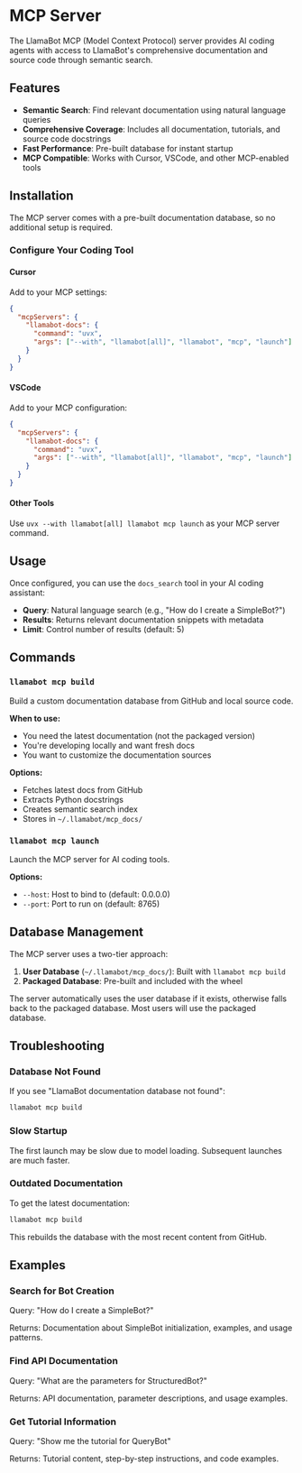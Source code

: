 # MCP Server

The LlamaBot MCP (Model Context Protocol) server provides AI coding agents with
access to LlamaBot's comprehensive documentation and source code through semantic
search.

## Features

- **Semantic Search**: Find relevant documentation using natural language
  queries
- **Comprehensive Coverage**: Includes all documentation, tutorials, and
  source code docstrings
- **Fast Performance**: Pre-built database for instant startup
- **MCP Compatible**: Works with Cursor, VSCode, and other MCP-enabled tools

## Installation

The MCP server comes with a pre-built documentation database, so no additional
setup is required.

### Configure Your Coding Tool

#### Cursor

Add to your MCP settings:

```json
{
  "mcpServers": {
    "llamabot-docs": {
      "command": "uvx",
      "args": ["--with", "llamabot[all]", "llamabot", "mcp", "launch"]
    }
  }
}
```

#### VSCode

Add to your MCP configuration:

```json
{
  "mcpServers": {
    "llamabot-docs": {
      "command": "uvx",
      "args": ["--with", "llamabot[all]", "llamabot", "mcp", "launch"]
    }
  }
}
```

#### Other Tools

Use `uvx --with llamabot[all] llamabot mcp launch` as your MCP server command.

## Usage

Once configured, you can use the `docs_search` tool in your AI coding assistant:

- **Query**: Natural language search (e.g., "How do I create a SimpleBot?")
- **Results**: Returns relevant documentation snippets with metadata
- **Limit**: Control number of results (default: 5)

## Commands

### `llamabot mcp build`

Build a custom documentation database from GitHub and local source code.

**When to use:**

- You need the latest documentation (not the packaged version)
- You're developing locally and want fresh docs
- You want to customize the documentation sources

**Options:**

- Fetches latest docs from GitHub
- Extracts Python docstrings
- Creates semantic search index
- Stores in `~/.llamabot/mcp_docs/`

### `llamabot mcp launch`

Launch the MCP server for AI coding tools.

**Options:**

- `--host`: Host to bind to (default: 0.0.0.0)
- `--port`: Port to run on (default: 8765)

## Database Management

The MCP server uses a two-tier approach:

1. **User Database** (`~/.llamabot/mcp_docs/`): Built with `llamabot mcp build`
2. **Packaged Database**: Pre-built and included with the wheel

The server automatically uses the user database if it exists, otherwise falls back
to the packaged database. Most users will use the packaged database.

## Troubleshooting

### Database Not Found

If you see "LlamaBot documentation database not found":

```bash
llamabot mcp build
```

### Slow Startup

The first launch may be slow due to model loading. Subsequent launches are much faster.

### Outdated Documentation

To get the latest documentation:

```bash
llamabot mcp build
```

This rebuilds the database with the most recent content from GitHub.

## Examples

### Search for Bot Creation

Query: "How do I create a SimpleBot?"

Returns: Documentation about SimpleBot initialization, examples, and usage patterns.

### Find API Documentation

Query: "What are the parameters for StructuredBot?"

Returns: API documentation, parameter descriptions, and usage examples.

### Get Tutorial Information

Query: "Show me the tutorial for QueryBot"

Returns: Tutorial content, step-by-step instructions, and code examples.
